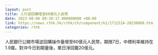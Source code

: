 ```yaml
---
layout: post
title: 人行逆回購增至60億元人民幣
date: 2023-08-08 09:39:17.000000000 +08:00
link: https://news.rthk.hk/rthk/ch/component/k2/1712524-20230808.htm
categories: rthk
---
```


人民銀行公開市場逆回購操作量增至60億元人民幣，期限7日，中標利率維持在1.9厘。對沖今日到期量後，單日淨回籠20億元。
